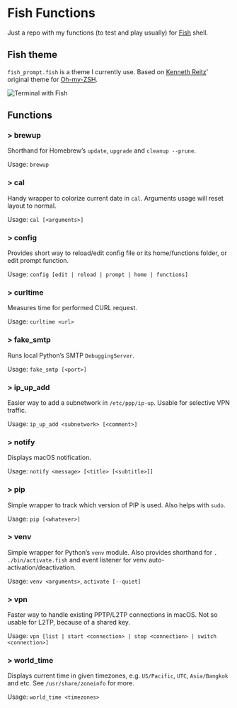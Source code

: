 # Fish Functions
Just a repo with my functions (to test and play usually) for [Fish](http://fishshell.com) shell.

## Fish theme
`fish_prompt.fish` is a theme I currently use. Based on [Kenneth Reitz](https://github.com/kennethreitz)’ original theme for [Oh-my-ZSH](https://github.com/robbyrussell/oh-my-zsh).

![Terminal with Fish](https://user-images.githubusercontent.com/278423/27943158-783e5b80-62e5-11e7-863b-053dd9d897ab.png)

## Functions

### > brewup
Shorthand for Homebrew’s `update`, `upgrade` and `cleanup --prune`.

Usage: `brewup`

### > cal
Handy wrapper to colorize current date in `cal`. Arguments usage will reset layout to normal.

Usage: `cal [<arguments>]`

### > config
Provides short way to reload/edit config file or its home/functions folder, or edit prompt function.

Usage: `config [edit | reload | prompt | home | functions]`

### > curltime
Measures time for performed CURL request.

Usage: `curltime <url>`

### > fake_smtp
Runs local Python’s SMTP ``DebuggingServer``.

Usage: `fake_smtp [<port>]`

### > ip_up_add
Easier way to add a subnetwork in `/etc/ppp/ip-up`. Usable for selective VPN traffic.

Usage: `ip_up_add <subnetwork> [<comment>]`

### > notify
Displays macOS notification.

Usage: `notify <message> [<title> [<subtitle>]]`

### > pip
Simple wrapper to track which version of PIP is used. Also helps with `sudo`.

Usage: `pip [<whatever>]`

### > venv
Simple wrapper for Python’s `venv` module. Also provides shorthand for `. ./bin/activate.fish` and event listener for venv auto-activation/deactivation.

Usage: `venv <arguments>`, `activate [--quiet]`

### > vpn
Faster way to handle existing PPTP/L2TP connections in macOS. Not so usable for L2TP, because of a shared key.

Usage: `vpn [list | start <connection> | stop <connection> | switch <connection>]`

### > world_time
Displays current time in given timezones, e.g. `US/Pacific`, `UTC`, `Asia/Bangkok` and etc. See `/usr/share/zoneinfo` for more.

Usage: `world_time <timezones>`
